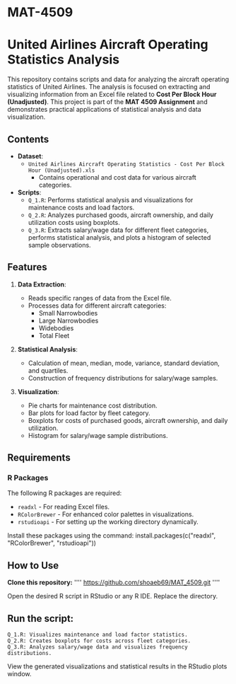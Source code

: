 # MAT-4509
# United Airlines Aircraft Operating Statistics Analysis

This repository contains scripts and data for analyzing the aircraft operating statistics of United Airlines. The analysis is focused on extracting and visualizing information from an Excel file related to **Cost Per Block Hour (Unadjusted)**.
This project is part of the **MAT 4509 Assignment** and demonstrates practical applications of statistical analysis and data visualization.

## Contents

- **Dataset**: 
  - `United Airlines Aircraft Operating Statistics - Cost Per Block Hour (Unadjusted).xls`
    - Contains operational and cost data for various aircraft categories.
- **Scripts**: 
  - `Q_1.R`: Performs statistical analysis and visualizations for maintenance costs and load factors.
  - `Q_2.R`: Analyzes purchased goods, aircraft ownership, and daily utilization costs using boxplots.
  - `Q_3.R`: Extracts salary/wage data for different fleet categories, performs statistical analysis, and plots a histogram of selected sample observations.

## Features

1. **Data Extraction**: 
   - Reads specific ranges of data from the Excel file.
   - Processes data for different aircraft categories: 
     - Small Narrowbodies
     - Large Narrowbodies
     - Widebodies
     - Total Fleet

2. **Statistical Analysis**:
   - Calculation of mean, median, mode, variance, standard deviation, and quartiles.
   - Construction of frequency distributions for salary/wage samples.

3. **Visualization**:
   - Pie charts for maintenance cost distribution.
   - Bar plots for load factor by fleet category.
   - Boxplots for costs of purchased goods, aircraft ownership, and daily utilization.
   - Histogram for salary/wage sample distributions.

## Requirements

### R Packages
The following R packages are required:
- `readxl` - For reading Excel files.
- `RColorBrewer` - For enhanced color palettes in visualizations.
- `rstudioapi` - For setting up the working directory dynamically.

Install these packages using the command:
  install.packages(c("readxl", "RColorBrewer", "rstudioapi"))
## How to Use
**Clone this repository:**
   '''' https://github.com/shoaeb69/MAT_4509.git ''''

Open the desired R script in RStudio or any R IDE.
Replace the directory.

## Run the script:

    Q_1.R: Visualizes maintenance and load factor statistics.
    Q_2.R: Creates boxplots for costs across fleet categories.
    Q_3.R: Analyzes salary/wage data and visualizes frequency distributions.
View the generated visualizations and statistical results in the RStudio plots window.
